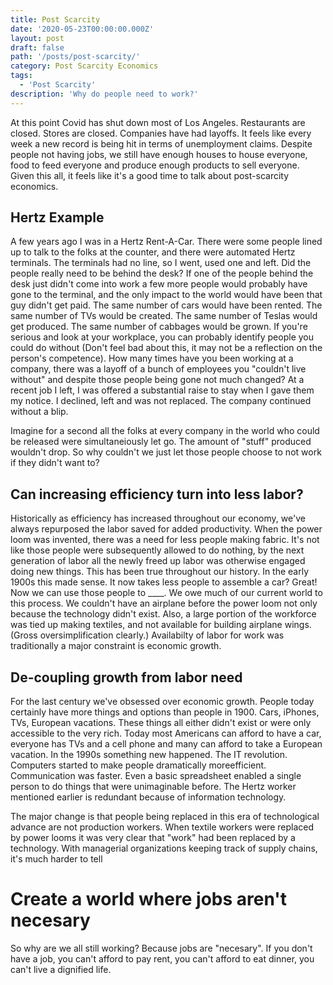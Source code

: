 ```yaml
---
title: Post Scarcity
date: '2020-05-23T00:00:00.000Z'
layout: post
draft: false
path: '/posts/post-scarcity/'
category: Post Scarcity Economics
tags:
  - 'Post Scarcity'
description: 'Why do people need to work?'
---
```

At this point Covid has shut down most of Los Angeles. Restaurants are closed. Stores are closed. Companies have had layoffs. It feels like every week a new record is being hit in terms of unemployment claims. Despite people not having jobs, we still have enough houses to house everyone, food to feed everyone and produce enough products to sell everyone. Given this all, it feels like it's a good time to talk about post-scarcity economics.
  
## Hertz Example
A few years ago I was in a Hertz Rent-A-Car. There were some people lined up to talk to the folks at the counter, and there were automated Hertz terminals. The terminals had no line, so I went, used one and left. Did the people really need to be behind the desk? If one of the people behind the desk just didn't come into work a few more people would probably have gone to the terminal, and the only impact to the world would have been that guy didn't get paid. The same number of cars would have been rented. The same number of TVs would be created. The same number of Teslas would get produced. The same number of cabbages would be grown. If you're serious and look at your workplace, you can probably identify people you could do without (Don't feel bad about this, it may not be a reflection on the person's competence). How many times have you been working at a company, there was a layoff of a bunch of employees you "couldn't live without" and despite those people being gone not much changed? At a recent job I left, I was offered a substantial raise to stay when I gave them my notice. I declined, left and was not replaced. The company continued without a blip.

Imagine for a second all the folks at every company in the world who could be released were simultaneiously let go. The amount of "stuff" produced wouldn't drop. So why couldn't we just let those people choose to not work if they didn't want to?

## Can increasing efficiency turn into less labor?
Historically as efficiency has increased throughout our economy, we've always repurposed the labor saved for added productivity. When the power loom was invented, there was a need for less people making fabric. It's not like those people were subsequently allowed to do nothing, by the next generation of labor all the newly freed up labor was otherwise engaged doing new things. This has been true throughout our history. In the early 1900s this made sense. It now takes less people to assemble a car? Great! Now we can use those people to ____. We owe much of our current world to this process. We couldn't have an airplane before the power loom not only because the technology didn't exist. Also, a large portion of the workforce was tied up making textiles, and not available for building airplane wings. (Gross oversimplification clearly.) Availabilty of labor for work was traditionally a major constraint is economic growth.

## De-coupling growth from labor need
For the last century we've obsessed over economic growth. People today certainly have more things and options than people in 1900. Cars, iPhones, TVs, European vacations. These things all either didn't exist or were only accessible to the very rich. Today most Americans can afford to have a car, everyone has TVs and a cell phone and many can afford to take a European vacation. In the 1990s something new happened. The IT revolution. Computers started to make people dramatically moreefficient. Communication was faster. Even a basic spreadsheet enabled a single person to do things that were unimaginable before. The Hertz worker mentioned earlier is redundant because of information technology. 

The major change is that people being replaced in this era of technological advance are not production workers. When textile workers were replaced by power looms it was very clear that "work" had been replaced by a technology. With managerial organizations keeping track of supply chains, it's much harder to tell

# Create a world where jobs aren't necesary
So why are we all still working? Because jobs are "necesary". If you don't have a job, you can't afford to pay rent, you can't afford to eat dinner, you can't live a dignified life. 

